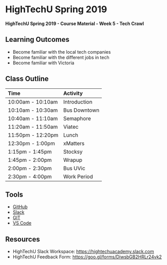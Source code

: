 # HighTechU Spring 2019

**HighTechU Spring 2019 - Course Material - Week 5 - Tech Crawl**

## Learning Outcomes

* Become familiar with the local tech companies
* Become familiar with the different jobs in tech
* Become familiar with Victoria

## Class Outline

|Time|Activity|
|:---|:---|
|10:00am - 10:10am|Introduction|
|10:10am - 10:30am|Bus Downtown|
|10:40am - 11:10am|Semaphore|
|11:20am - 11:50am|Viatec|
|11:50pm - 12:20pm|Lunch|
|12:30pm - 1:00pm|xMatters|
|1:15pm - 1:45pm|Stocksy|
|1:45pm - 2:00pm|Wrapup|
|2:00pm - 2:30pm|Bus UVic|
|2:30pm - 4:00pm|Work Period|

## Tools

* [GitHub](https://github.com/)
* [Slack](https://slack.com/)
* [GIT](https://git-scm.com/)
* [VS Code](https://code.visualstudio.com/)

## Resources

* HighTechU Slack Workspace: https://hightechuacademy.slack.com
* HighTechU Feedback Form: https://goo.gl/forms/DiwsbGB2HRLr24vk2
